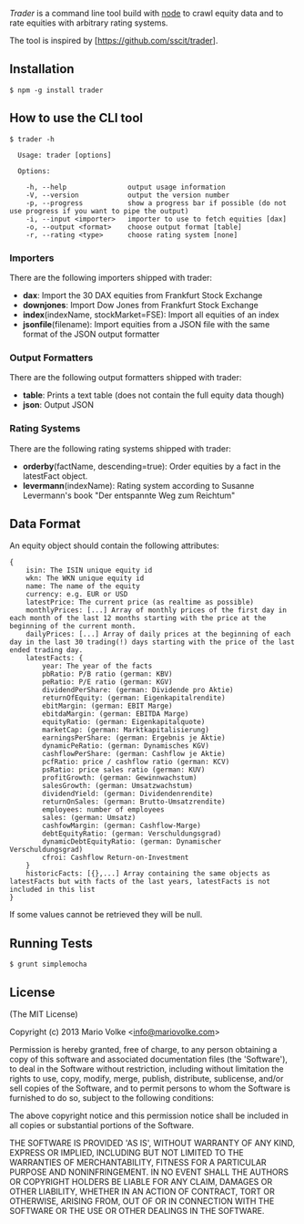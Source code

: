 _Trader_ is a command line tool build with [node](http://nodejs.org) to crawl equity data and to rate equities with arbitrary rating systems.

The tool is inspired by [https://github.com/sscit/trader].

## Installation

    $ npm -g install trader

## How to use the CLI tool

    $ trader -h

      Usage: trader [options]

      Options:

        -h, --help               output usage information
        -V, --version            output the version number
        -p, --progress           show a progress bar if possible (do not use progress if you want to pipe the output)
        -i, --input <importer>   importer to use to fetch equities [dax]
        -o, --output <format>    choose output format [table]
        -r, --rating <type>      choose rating system [none]

### Importers

There are the following importers shipped with trader:

- __dax__: Import the 30 DAX equities from Frankfurt Stock Exchange
- __downjones__: Import Dow Jones from Frankfurt Stock Exchange
- __index__(indexName, stockMarket=FSE): Import all equities of an index
- __jsonfile__(filename): Import equities from a JSON file with the same format of the JSON output formatter

### Output Formatters

There are the following output formatters shipped with trader:

- __table__: Prints a text table (does not contain the full equity data though)
- __json__: Output JSON

### Rating Systems

There are the following rating systems shipped with trader:

- __orderby__(factName, descending=true): Order equities by a fact in the latestFact object.
- __levermann__(indexName): Rating system according to Susanne Levermann's book "Der entspannte Weg zum Reichtum"

## Data Format

An equity object should contain the following attributes:

    {
        isin: The ISIN unique equity id
        wkn: The WKN unique equity id
        name: The name of the equity
        currency: e.g. EUR or USD
        latestPrice: The current price (as realtime as possible)
        monthlyPrices: [...] Array of monthly prices of the first day in each month of the last 12 months starting with the price at the beginning of the current month.
        dailyPrices: [...] Array of daily prices at the beginning of each day in the last 30 trading(!) days starting with the price of the last ended trading day.
        latestFacts: {
            year: The year of the facts
            pbRatio: P/B ratio (german: KBV)
            peRatio: P/E ratio (german: KGV)
            dividendPerShare: (german: Dividende pro Aktie)
            returnOfEquity: (german: Eigenkapitalrendite)
            ebitMargin: (german: EBIT Marge)
            ebitdaMargin: (german: EBITDA Marge)
            equityRatio: (german: Eigenkapitalquote)
            marketCap: (german: Marktkapitalisierung)
            earningsPerShare: (german: Ergebnis je Aktie)
            dynamicPeRatio: (german: Dynamisches KGV)
            cashflowPerShare: (german: Cashflow je Aktie)
            pcfRatio: price / cashflow ratio (german: KCV)
            psRatio: price sales ratio (german: KUV)
            profitGrowth: (german: Gewinnwachstum)
            salesGrowth: (german: Umsatzwachstum)
            dividendYield: (german: Dividendenrendite)
            returnOnSales: (german: Brutto-Umsatzrendite)
            employees: number of employees
            sales: (german: Umsatz)
            cashfowMargin: (german: Cashflow-Marge)
            debtEquityRatio: (german: Verschuldungsgrad)
            dynamicDebtEquityRatio: (german: Dynamischer Verschuldungsgrad)
            cfroi: Cashflow Return-on-Investment
        }
        historicFacts: [{},...] Array containing the same objects as latestFacts but with facts of the last years, latestFacts is not included in this list
    }

If some values cannot be retrieved they will be null.

## Running Tests

    $ grunt simplemocha

## License

(The MIT License)

Copyright (c) 2013 Mario Volke &lt;info@mariovolke.com&gt;

Permission is hereby granted, free of charge, to any person obtaining
a copy of this software and associated documentation files (the
'Software'), to deal in the Software without restriction, including
without limitation the rights to use, copy, modify, merge, publish,
distribute, sublicense, and/or sell copies of the Software, and to
permit persons to whom the Software is furnished to do so, subject to
the following conditions:

The above copyright notice and this permission notice shall be
included in all copies or substantial portions of the Software.

THE SOFTWARE IS PROVIDED 'AS IS', WITHOUT WARRANTY OF ANY KIND,
EXPRESS OR IMPLIED, INCLUDING BUT NOT LIMITED TO THE WARRANTIES OF
MERCHANTABILITY, FITNESS FOR A PARTICULAR PURPOSE AND NONINFRINGEMENT.
IN NO EVENT SHALL THE AUTHORS OR COPYRIGHT HOLDERS BE LIABLE FOR ANY
CLAIM, DAMAGES OR OTHER LIABILITY, WHETHER IN AN ACTION OF CONTRACT,
TORT OR OTHERWISE, ARISING FROM, OUT OF OR IN CONNECTION WITH THE
SOFTWARE OR THE USE OR OTHER DEALINGS IN THE SOFTWARE.